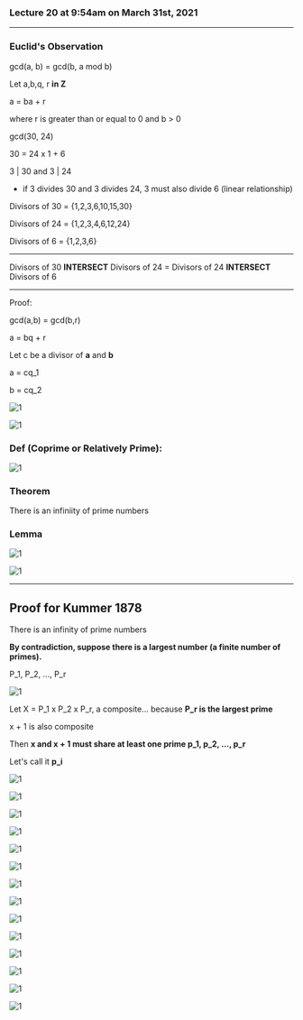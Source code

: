 ### Lecture 20 at 9:54am on March 31st, 2021

---

### Euclid's Observation

gcd(a, b) = gcd(b, a mod b)

Let a,b,q, r **in Z** 

a = ba + r 

where r is greater than or equal to 0 and b > 0

gcd(30, 24)

30 = 24 x 1 + 6

3 | 30 and 3 | 24

- if 3 divides 30 and 3 divides 24, 3 must also divide 6 (linear relationship)

Divisors of 30 = {1,2,3,6,10,15,30}

Divisors of 24 = {1,2,3,4,6,12,24}

Divisors of 6 = {1,2,3,6}

---

Divisors of 30 **INTERSECT** Divisors of 24 = Divisors of 24 **INTERSECT** Divisors of 6

---

Proof:

gcd(a,b) = gcd(b,r)

a = bq + r 

Let c be a divisor of **a** and **b**

a = cq_1

b = cq_2

![1](./Lect20-img/1.png)

![1](./Lect20-img/2.png)

### Def (Coprime or Relatively Prime):

![1](./Lect20-img/3.png)

### Theorem

There is an infiniity of prime numbers

### Lemma

![1](./Lect20-img/4.png)

![1](./Lect20-img/5.png)

---

## Proof for Kummer 1878

There is an infinity of prime numbers

**By contradiction, suppose there is a largest number (a finite number of primes).**

P_1, P_2, ..., P_r

![1](./Lect20-img/6.png)

Let X = P_1 x P_2 x P_r, a composite... because **P_r is the largest prime**

x + 1 is also composite

Then **x and x + 1 must share at least one prime p_1, p_2, ..., p_r**

Let's call it **p_i**

![1](./Lect20-img/7.png)

![1](./Lect20-img/8.png)



![1](./Lect20-img/9.png)

![1](./Lect20-img/10.png)

![1](./Lect20-img/11.png)

![1](./Lect20-img/12.png)

![1](./Lect20-img/13.png)

![1](./Lect20-img/14.png)

![1](./Lect20-img/15.png)

![1](./Lect20-img/16.png)

![1](./Lect20-img/17.png)

![1](./Lect20-img/18.png)

![1](./Lect20-img/19.png)

![1](./Lect20-img/20.png)
